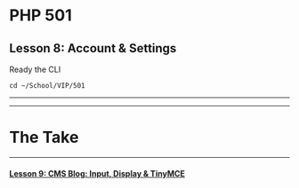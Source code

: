 # PHP 501
## Lesson 8: Account & Settings

Ready the CLI

`cd ~/School/VIP/501`

___


___

# The Take

___

#### [Lesson 9: CMS Blog: Input, Display & TinyMCE](https://github.com/inkVerb/vip/blob/master/501-php/Lesson-09.md)

